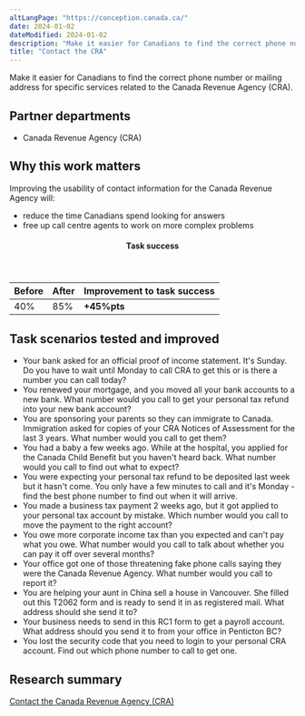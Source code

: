 ```yaml
---
altLangPage: "https://conception.canada.ca/"
date: 2024-01-02
dateModified: 2024-01-02
description: "Make it easier for Canadians to find the correct phone number or mailing address for specific services related to the Canada Revenue Agency (CRA)."
title: "Contact the CRA"
---
```

<p>Make it easier for Canadians to find the correct phone number or mailing address for specific services related to the Canada Revenue Agency (CRA).</p>
<h2>Partner departments</h2>
<ul>
  <li>Canada Revenue Agency (CRA)</li>
</ul>
<h2>Why this work matters</h2>
<p>Improving the usability of contact information for the Canada Revenue Agency will: </p>
<ul>
  <li class="custli">reduce the time Canadians spend looking for answers</li>
  <li class="custli">free up call centre agents to work on more complex problems</li>
</ul>
<div class="row mrgn-tp-lg mrgn-bttm-lg">
  <div class="col-md-8">
    <div class="panel panel-success">
      <header class="panel-heading">
        <h4 class="panel-title text-center">Task success</h4>
      </header>
      <table class="table">
        <thead>
          <tr style="">
            <th scope="col" class="col-md-3">Before</th>
            <th scope="col" class="col-md-3">After</th>
            <th scope="col" class="col-md-6">Improvement to task success</th>
          </tr>
        </thead>
        <tbody>
          <tr>
            <td class="table-smnum">40%</td>
            <td class="table-smnum">85%</td>
            <td class="table-smnum"><span class="text-success"><strong>+45%pts</strong></span></td>
          </tr>
        </tbody>
      </table>
    </div>
  </div>
</div>
<h2>Task scenarios tested and improved</h2>
<ul class="custul">
  <li class="custli">Your bank asked for an official proof of income statement. It's Sunday. Do you have to wait until Monday to call CRA to get this or is there a number you can call today?</li>
  <li class="custli">You renewed your mortgage, and you moved all your bank accounts to a new bank. What number would you call to get your personal tax refund into your new bank account?</li>
  <li class="custli">You are sponsoring your parents so they can immigrate to Canada. Immigration asked for copies of your CRA Notices of Assessment for the last 3 years. What number would you call to get them?</li>
  <li class="custli">You had a baby a few weeks ago. While at the hospital, you applied for the Canada Child Benefit but you haven't heard back. What number would you call to find out what to expect?</li>
  <li class="custli">You were expecting your personal tax refund to be deposited last week but it hasn't come. You only have a few minutes to call and it's Monday
    - find the best phone number to find out when it will arrive.</li>
  <li class="custli">You made a business tax payment 2 weeks ago, but it got applied to your personal tax account by mistake. Which number would you call to move the payment to the right account?</li>
  <li class="custli">You owe more corporate income tax than you expected and can't pay what you owe. What number would you call to talk about whether you can pay it off over several months?</li>
  <li class="custli">Your office got one of those threatening fake phone calls saying they were the Canada Revenue Agency. What number would you call to report it?</li>
  <li class="custli">You are helping your aunt in China sell a house in Vancouver. She filled out this T2062 form and is ready to send it in as registered mail. What address should she send it to?</li>
  <li class="custli">Your business needs to send in this RC1 form to get a payroll account. What address should you send it to from your office in Penticton BC?</li>
  <li class="custli">You lost the security code that you need to login to your personal CRA account. Find out which phone number to call to get one.</li>
</ul>
<h2>Research summary</h2>
<p><a href="https://blog.canada.ca/research-summaries/cra-contact-us-research-summary.html">Contact the Canada Revenue Agency (CRA)</a></p>
